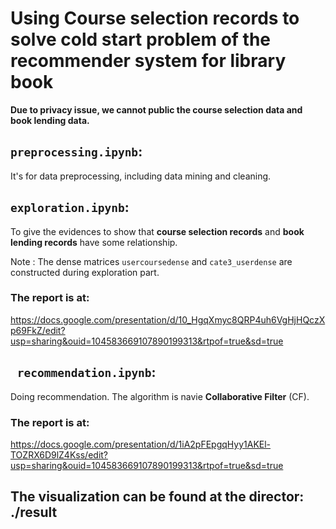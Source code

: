 # Using Course selection records to solve cold start problem of the recommender system for library book 


**Due to privacy issue, we cannot public the course selection data and book lending data.**


## ```preprocessing.ipynb```: 
It's for data preprocessing, including data mining and cleaning.

## ```exploration.ipynb```: 

To give the evidences to show that __course selection records__ and __book lending records__ have some relationship.

Note : The dense matrices ```usercoursedense``` and ```cate3_userdense``` are constructed during exploration part.

### The report is at:
https://docs.google.com/presentation/d/10_HgqXmyc8QRP4uh6VgHjHQczXp69FkZ/edit?usp=sharing&ouid=104583669107890199313&rtpof=true&sd=true

## ``` recommendation.ipynb```:

Doing recommendation.
The algorithm is navie __Collaborative Filter__ (CF).

### The report is at:
https://docs.google.com/presentation/d/1iA2pFEpgqHyy1AKEl-TOZRX6D9lZ4Kss/edit?usp=sharing&ouid=104583669107890199313&rtpof=true&sd=true

## The visualization can be found at the director: ./result 